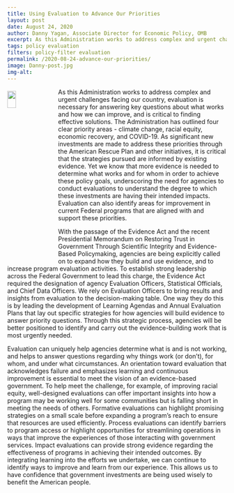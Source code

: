 ```yaml
---
title: Using Evaluation to Advance Our Priorities
layout: post
date: August 24, 2020
author: Danny Yagan, Associate Director for Economic Policy, OMB
excerpt: As this Administration works to address complex and urgent challenges facing our country, evaluation is necessary for answering key questions about what works and how we can improve, and is critical... <a href="../2020-08-24-advance-our-priorities/" aria-label="Evaluation to Advance Our Priorities">Continue Reading</a>
tags: policy evaluation
filters: policy-filter evaluation
permalink: /2020-08-24-advance-our-priorities/
image: Danny-post.jpg
img-alt: 
---
```


<img src="{{site.baseurl}}/assets/images/blog/Danny-post.jpg" alt="" style="float:left; width:20%; height:10%; margin-right:1rem; margin-top:0.4rem">
As this Administration works to address complex and urgent challenges facing our country, evaluation is necessary for answering key questions about what works and how we can improve, and is critical to finding effective solutions. The Administration has outlined four clear priority areas - climate change, racial equity, economic recovery, and COVID-19. As significant new investments are made to address these priorities through the American Rescue Plan and other initiatives, it is critical that the strategies pursued are informed by existing evidence. Yet we know that more evidence is needed to determine what works and for whom in order to achieve these policy goals, underscoring the need for agencies to conduct evaluations to understand the degree to which these investments are having their intended impacts. Evaluation can also identify areas for improvement in current Federal programs that are aligned with and support these priorities.

With the passage of the Evidence Act and the recent Presidential Memorandum on Restoring Trust in Government Through Scientific Integrity and Evidence-Based Policymaking, agencies are being explicitly called on to expand how they build and use evidence, and to increase program evaluation activities. To establish strong leadership across the Federal Government to lead this charge, the Evidence Act required the designation of agency Evaluation Officers, Statistical Officials, and Chief Data Officers. We rely on Evaluation Officers to bring results and insights from evaluation to the decision-making table. One way they do this is by leading the development of Learning Agendas and Annual Evaluation Plans that lay out specific strategies for how agencies will build evidence to answer priority questions. Through this strategic process, agencies will be better positioned to identify and carry out the evidence-building work that is most urgently needed.

Evaluation can uniquely help agencies determine what is and is not working, and helps to answer questions regarding why things work (or don’t), for whom, and under what circumstances. An orientation toward evaluation that acknowledges failure and emphasizes learning and continuous improvement is essential to meet the vision of an evidence-based government.  To help meet the challenge, for example, of improving racial equity, well-designed evaluations can offer important insights into how a program may be working well for some communities but is falling short in meeting the needs of others. Formative evaluations can highlight promising strategies on a small scale before expanding a program’s reach to ensure that resources are used efficiently. Process evaluations can identify barriers to program access or highlight opportunities for streamlining operations in ways that improve the experiences of those interacting with government services. Impact evaluations can provide strong evidence regarding the effectiveness of programs in achieving their intended outcomes. By integrating learning into the efforts we undertake, we can continue to identify ways to improve and learn from our experience. This allows us to have confidence that government investments are being used wisely to benefit the American people.
